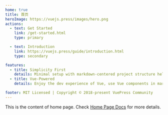 ```yaml
---
home: true
title: 首页
heroImage: https://vuejs.press/images/hero.png
actions:
  - text: Get Started
    link: /get-started.html
    type: primary

  - text: Introduction
    link: https://vuejs.press/guide/introduction.html
    type: secondary

features:
  - title: Simplicity First
    details: Minimal setup with markdown-centered project structure helps you focus on writing.
  - title: Vue-Powered
    details: Enjoy the dev experience of Vue, use Vue components in markdown, and develop custom themes with Vue.

footer: MIT Licensed | Copyright © 2018-present VuePress Community
---
```


This is the content of home page. Check [Home Page Docs][default-theme-home] for more details.

[default-theme-home]: https://vuejs.press/reference/default-theme/frontmatter.html#home-page
